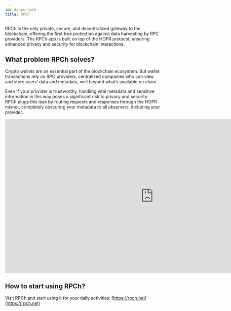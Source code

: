 ```yaml
---
id: dapps-rpch
title: RPCh
---
```


RPCh is the only private, secure, and decentralized gateway to the blockchain, offering the first true protection against data harvesting by RPC providers. The RPCh app is built on top of the HOPR protocol, ensuring enhanced privacy and security for blockchain interactions.

## What problem RPCh solves?

Crypto wallets are an essential part of the blockchain ecosystem. But wallet transactions rely on RPC providers, centralized companies who can view and store users’ data and metadata, well beyond what’s available on chain.

Even if your provider is trustworthy, handling vital metadata and sensitive information in this way poses a significant risk to privacy and security. RPCh plugs this leak by routing requests and responses through the HOPR mixnet, completely obscuring your metadata to all observers, including your provider.

<iframe class="youtube-video" width="960" height="500" src="https://www.youtube.com/embed/UmyNzJCk-Os" frameborder="0" allow="accelerometer; autoplay; encrypted-media; gyroscope; picture-in-picture; modestbranding; showinfo=0; fullscreen"></iframe>

## How to start using RPCh?

Visit RPCh and start using it for your daily activities: [https://rpch.net](https://rpch.net)


